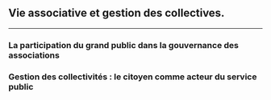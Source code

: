 ## Vie associative et gestion des collectives.
---

### La participation du grand public dans la gouvernance des associations
[//]: # (TODO: VIE ASSOC)

### Gestion des collectivités : le citoyen comme acteur du service public
[//]: # (TODO: GESTION CO)

